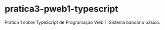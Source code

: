 # pratica3-pweb1-typescript
Prática 1 sobre TypeScript de Programação Web 1. Sistema bancário básico.
